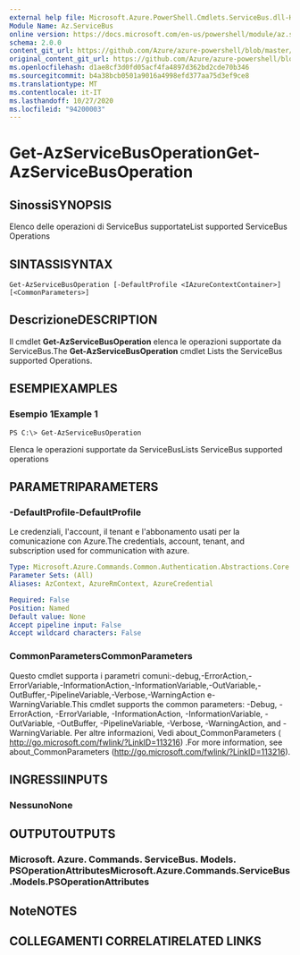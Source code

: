 ```yaml
---
external help file: Microsoft.Azure.PowerShell.Cmdlets.ServiceBus.dll-Help.xml
Module Name: Az.ServiceBus
online version: https://docs.microsoft.com/en-us/powershell/module/az.servicebus/get-azservicebusoperation
schema: 2.0.0
content_git_url: https://github.com/Azure/azure-powershell/blob/master/src/ServiceBus/ServiceBus/help/Get-AzServiceBusOperation.md
original_content_git_url: https://github.com/Azure/azure-powershell/blob/master/src/ServiceBus/ServiceBus/help/Get-AzServiceBusOperation.md
ms.openlocfilehash: d1ae8cf3d0fd05acf4fa4897d362bd2cde70b346
ms.sourcegitcommit: b4a38bcb0501a9016a4998efd377aa75d3ef9ce8
ms.translationtype: MT
ms.contentlocale: it-IT
ms.lasthandoff: 10/27/2020
ms.locfileid: "94200003"
---
```

# <span data-ttu-id="e4609-101">Get-AzServiceBusOperation</span><span class="sxs-lookup"><span data-stu-id="e4609-101">Get-AzServiceBusOperation</span></span>

## <span data-ttu-id="e4609-102">Sinossi</span><span class="sxs-lookup"><span data-stu-id="e4609-102">SYNOPSIS</span></span>
<span data-ttu-id="e4609-103">Elenco delle operazioni di ServiceBus supportate</span><span class="sxs-lookup"><span data-stu-id="e4609-103">List supported ServiceBus Operations</span></span>

## <span data-ttu-id="e4609-104">SINTASSI</span><span class="sxs-lookup"><span data-stu-id="e4609-104">SYNTAX</span></span>

```
Get-AzServiceBusOperation [-DefaultProfile <IAzureContextContainer>] [<CommonParameters>]
```

## <span data-ttu-id="e4609-105">Descrizione</span><span class="sxs-lookup"><span data-stu-id="e4609-105">DESCRIPTION</span></span>
<span data-ttu-id="e4609-106">Il cmdlet **Get-AzServiceBusOperation** elenca le operazioni supportate da ServiceBus.</span><span class="sxs-lookup"><span data-stu-id="e4609-106">The **Get-AzServiceBusOperation** cmdlet Lists the ServiceBus supported Operations.</span></span>

## <span data-ttu-id="e4609-107">ESEMPI</span><span class="sxs-lookup"><span data-stu-id="e4609-107">EXAMPLES</span></span>

### <span data-ttu-id="e4609-108">Esempio 1</span><span class="sxs-lookup"><span data-stu-id="e4609-108">Example 1</span></span>
```
PS C:\> Get-AzServiceBusOperation
```

<span data-ttu-id="e4609-109">Elenca le operazioni supportate da ServiceBus</span><span class="sxs-lookup"><span data-stu-id="e4609-109">Lists ServiceBus supported operations</span></span>

## <span data-ttu-id="e4609-110">PARAMETRI</span><span class="sxs-lookup"><span data-stu-id="e4609-110">PARAMETERS</span></span>

### <span data-ttu-id="e4609-111">-DefaultProfile</span><span class="sxs-lookup"><span data-stu-id="e4609-111">-DefaultProfile</span></span>
<span data-ttu-id="e4609-112">Le credenziali, l'account, il tenant e l'abbonamento usati per la comunicazione con Azure.</span><span class="sxs-lookup"><span data-stu-id="e4609-112">The credentials, account, tenant, and subscription used for communication with azure.</span></span>

```yaml
Type: Microsoft.Azure.Commands.Common.Authentication.Abstractions.Core.IAzureContextContainer
Parameter Sets: (All)
Aliases: AzContext, AzureRmContext, AzureCredential

Required: False
Position: Named
Default value: None
Accept pipeline input: False
Accept wildcard characters: False
```

### <span data-ttu-id="e4609-113">CommonParameters</span><span class="sxs-lookup"><span data-stu-id="e4609-113">CommonParameters</span></span>
<span data-ttu-id="e4609-114">Questo cmdlet supporta i parametri comuni:-debug,-ErrorAction,-ErrorVariable,-InformationAction,-InformationVariable,-OutVariable,-OutBuffer,-PipelineVariable,-Verbose,-WarningAction e-WarningVariable.</span><span class="sxs-lookup"><span data-stu-id="e4609-114">This cmdlet supports the common parameters: -Debug, -ErrorAction, -ErrorVariable, -InformationAction, -InformationVariable, -OutVariable, -OutBuffer, -PipelineVariable, -Verbose, -WarningAction, and -WarningVariable.</span></span> <span data-ttu-id="e4609-115">Per altre informazioni, Vedi about_CommonParameters ( http://go.microsoft.com/fwlink/?LinkID=113216) .</span><span class="sxs-lookup"><span data-stu-id="e4609-115">For more information, see about_CommonParameters (http://go.microsoft.com/fwlink/?LinkID=113216).</span></span>

## <span data-ttu-id="e4609-116">INGRESSI</span><span class="sxs-lookup"><span data-stu-id="e4609-116">INPUTS</span></span>

### <span data-ttu-id="e4609-117">Nessuno</span><span class="sxs-lookup"><span data-stu-id="e4609-117">None</span></span>

## <span data-ttu-id="e4609-118">OUTPUT</span><span class="sxs-lookup"><span data-stu-id="e4609-118">OUTPUTS</span></span>

### <span data-ttu-id="e4609-119">Microsoft. Azure. Commands. ServiceBus. Models. PSOperationAttributes</span><span class="sxs-lookup"><span data-stu-id="e4609-119">Microsoft.Azure.Commands.ServiceBus.Models.PSOperationAttributes</span></span>

## <span data-ttu-id="e4609-120">Note</span><span class="sxs-lookup"><span data-stu-id="e4609-120">NOTES</span></span>

## <span data-ttu-id="e4609-121">COLLEGAMENTI CORRELATI</span><span class="sxs-lookup"><span data-stu-id="e4609-121">RELATED LINKS</span></span>
